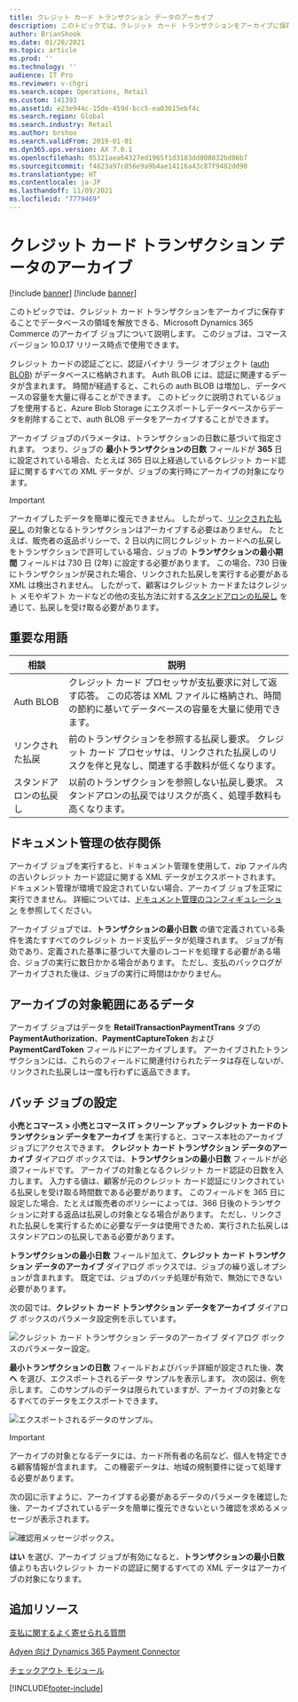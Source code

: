 ```yaml
---
title: クレジット カード トランザクション データのアーカイブ
description: このトピックでは、クレジット カード トランザクションをアーカイブに保存することでデータベースの領域を解放できる、Microsoft Dynamics 365 Commerce のアーカイブ ジョブについて説明します。
author: BrianShook
ms.date: 01/28/2021
ms.topic: article
ms.prod: ''
ms.technology: ''
audience: IT Pro
ms.reviewer: v-chgri
ms.search.scope: Operations, Retail
ms.custom: 141393
ms.assetid: e23e944c-15de-459d-bcc5-ea03615ebf4c
ms.search.region: Global
ms.search.industry: Retail
ms.author: brshoo
ms.search.validFrom: 2019-01-01
ms.dyn365.ops.version: AX 7.0.1
ms.openlocfilehash: 05321aea64327ed1965f1d3183dd800832bd86b7
ms.sourcegitcommit: f4823a97c856e9a9b4ae14116a43c87f9482dd90
ms.translationtype: HT
ms.contentlocale: ja-JP
ms.lasthandoff: 11/09/2021
ms.locfileid: "7779469"
---
```

# <a name="archive-credit-card-transaction-data"></a>クレジット カード トランザクション データのアーカイブ

[!include [banner](../includes/banner.md)]
[!include [banner](../includes/preview-banner.md)]

このトピックでは、クレジット カード トランザクションをアーカイブに保存することでデータベースの領域を解放できる、Microsoft Dynamics 365 Commerce のアーカイブ ジョブについて説明します。 このジョブは、コマース バージョン 10.0.17 リリース時点で使用できます。

クレジット カードの認証ごとに、認証バイナリ ラージ オブジェクト ([auth BLOB](#key-terms)) がデータベースに格納されます。 Auth BLOB には、認証に関連するデータが含まれます。 時間が経過すると、これらの auth BLOB は増加し、データベースの容量を大量に得ることができます。 このトピックに説明されているジョブを使用すると、Azure Blob Storage にエクスポートしデータベースからデータを削除することで、auth BLOB データをアーカイブすることができます。

アーカイブ ジョブのパラメータは、トランザクションの日数に基づいて指定されます。 つまり、ジョブの **最小トランザクションの日数** フィールドが **365** 日に設定されている場合、たとえば 365 日以上経過しているクレジット カード認証に関するすべての XML データが、ジョブの実行時にアーカイブの対象になります。

> [!IMPORTANT]
> アーカイブしたデータを簡単に復元できません。 したがって、[リンクされた払戻し](#key-terms) の対象となるトランザクションはアーカイブする必要はありません。 たとえば、販売者の返品ポリシーで、2 日以内に同じクレジット カードへの払戻しをトランザクションで許可している場合、ジョブの **トランザクションの最小期間** フィールドは 730 日 (2年) に設定する必要があります。 この場合、730 日後にトランザクションが戻された場合、リンクされた払戻しを実行する必要がある XML は検出されません。 したがって、顧客はクレジット カードまたはクレジット メモやギフト カードなどの他の支払方法に対する[スタンドアロンの払戻し](#key-terms) を通じて、払戻しを受け取る必要があります。

## <a name="key-terms"></a>重要な用語

| 相談 | 説明 |
|---|---|
| Auth BLOB | クレジット カード プロセッサが支払要求に対して返す応答。 この応答は XML ファイルに格納され、時間の節約に基いてデータベースの容量を大量に使用できます。 |
| リンクされた払戻 | 前のトランザクションを参照する払戻し要求。 クレジット カード プロセッサは、リンクされた払戻しのリスクを伴と見なし、関連する手数料が低くなります。 |
| スタンドアロンの払戻し | 以前のトランザクションを参照しない払戻し要求。 スタンドアロンの払戻ではリスクが高く、処理手数料も高くなります。 |

## <a name="document-management-dependency"></a>ドキュメント管理の依存関係

アーカイブ ジョブを実行すると、ドキュメント管理を使用して、zip ファイル内の古いクレジット カード認証に関する XML データがエクスポートされます。 ドキュメント管理が環境で設定されていない場合、アーカイブ ジョブを正常に実行できません。 詳細については、[ドキュメント管理のコンフィギュレーション](../../fin-ops-core/fin-ops/organization-administration/configure-document-management.md) を参照してください。

アーカイブ ジョブでは、**トランザクションの最小日数** の値で定義されている条件を満たすすべてのクレジット カード支払データが処理されます。 ジョブが有効であり、定義された基準に基づいて大量のレコードを処理する必要がある場合、ジョブの実行に数日かかる場合があります。 ただし、支払のバックログがアーカイブされた後は、ジョブの実行に時間はかかりません。

## <a name="data-that-is-in-scope-for-archiving"></a>アーカイブの対象範囲にあるデータ

アーカイブ ジョブはデータを **RetailTransactionPaymentTrans** タブの **PaymentAuthorization**、**PaymentCaptureToken** および **PaymentCardToken** フィールドにアーカイブします。 アーカイブされたトランザクションには、これらのフィールドに関連付けられたデータは存在しないが、リンクされた払戻しは一度も行わずに返品できます。

## <a name="batch-job-setup"></a>バッチ ジョブの設定

**小売とコマース \> 小売とコマース IT \> クリーン アップ \> クレジット カードのトランザクション データをアーカイブ** を実行すると、コマース本社のアーカイブ ジョブにアクセスできます。 **クレジット カード トランザクション データのアーカイブ** ダイアログ ボックスでは、**トランザクションの最小日数** フィールドが必須フィールドです。 アーカイブの対象となるクレジット カード認証の日数を入力します。 入力する値は、顧客が元のクレジット カード認証にリンクされている払戻しを受け取る時間数である必要があります。 このフィールドを 365 日に設定した場合、たとえば販売者のポリシーによっては、366 日後のトランザクションに対する返品は払戻しの対象となる場合があります。 ただし、リンクされた払戻しを実行するために必要なデータは使用できため、実行された払戻しはスタンドアロンの払戻しである必要があります。

**トランザクションの最小日数** フィールド加えて、**クレジット カード トランザクション データのアーカイブ** ダイアログ ボックスでは、ジョブの繰り返しオプションが含まれます。 既定では、ジョブのバッチ処理が有効で、無効にできない必要があります。

次の図では、**クレジット カード トランザクション データをアーカイブ** ダイアログ ボックスのパラメータ設定例を示しています。

![クレジット カード トランザクション データのアーカイブ ダイアログ ボックスのパラメーター設定。](media/PAYMENTS/Batch1.png)

**最小トランザクションの日数** フィールドおよびバッチ詳細が設定された後、**次へ** を選び、エクスポートされるデータ サンプルを表示します。 次の図は、例を示します。 このサンプルのデータは限られていますが、アーカイブの対象となるすべてのデータをエクスポートできます。

![エクスポートされるデータのサンプル。](media/PAYMENTS/Batch2.png)

> [!IMPORTANT]
> アーカイブの対象となるデータには、カード所有者の名前など、個人を特定できる顧客情報が含まれます。 この機密データは、地域の規制要件に従って処理する必要があります。

次の図に示すように、アーカイブする必要があるデータのパラメータを確認した後、アーカイブされているデータを簡単に復元できないという確認を求めるメッセージが表示されます。

![確認用メッセージボックス。](media/PAYMENTS/Batch3.png)

**はい** を選び、アーカイブ ジョブが有効になると、**トランザクションの最小日数** 値よりも古いクレジット カードの認証に関するすべての XML データはアーカイブの対象になります。

## <a name="additional-resources"></a>追加リソース

[支払に関するよく寄せられる質問](/dynamics365/unified-operations/retail/dev-itpro/payments-retail)

[Adyen 向け Dynamics 365 Payment Connector](adyen-connector.md?tabs=8-1-3)

[チェックアウト モジュール](../add-checkout-module.md)


[!INCLUDE[footer-include](../../includes/footer-banner.md)]